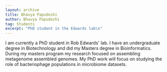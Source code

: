 ```yaml
---
layout: archive
title: Bhavya Papudeshi
author: Bhavya Papudeshi
tag: Students
excerpt: "PhD student in the Edwards lab\n"
---
```


I am currently a PhD student in Rob Edwards' lab. I have an undergraduate degree in Biotechnology and did my 
Masters degree in Bioinformatics. During my masters program my research focused on assembling metagenome assembled 
genomes. My PhD work will focus on studying the role of bacteriophage populations in microbiome datasets.

